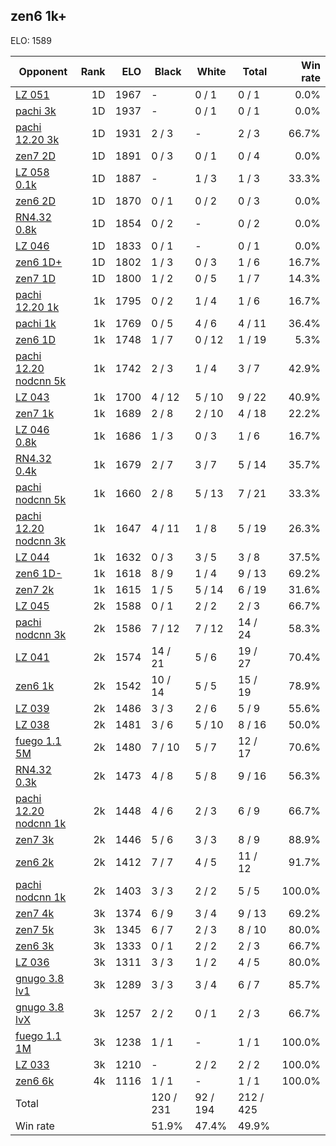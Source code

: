 ## zen6 1k+ ##

ELO: 1589

Opponent | Rank | ELO | Black | White | Total | Win rate
---------|-----:|----:|-------|-------|-------|-------:
[LZ 051](LZ%20051.md) | 1D | 1967 | - | 0 / 1 | 0 / 1 | 0.0%
[pachi 3k](pachi%203k.md) | 1D | 1937 | - | 0 / 1 | 0 / 1 | 0.0%
[pachi 12.20 3k](pachi%2012.20%203k.md) | 1D | 1931 | 2 / 3 | - | 2 / 3 | 66.7%
[zen7 2D](zen7%202D.md) | 1D | 1891 | 0 / 3 | 0 / 1 | 0 / 4 | 0.0%
[LZ 058 0.1k](LZ%20058%200.1k.md) | 1D | 1887 | - | 1 / 3 | 1 / 3 | 33.3%
[zen6 2D](zen6%202D.md) | 1D | 1870 | 0 / 1 | 0 / 2 | 0 / 3 | 0.0%
[RN4.32 0.8k](RN4.32%200.8k.md) | 1D | 1854 | 0 / 2 | - | 0 / 2 | 0.0%
[LZ 046](LZ%20046.md) | 1D | 1833 | 0 / 1 | - | 0 / 1 | 0.0%
[zen6 1D+](zen6%201D+.md) | 1D | 1802 | 1 / 3 | 0 / 3 | 1 / 6 | 16.7%
[zen7 1D](zen7%201D.md) | 1D | 1800 | 1 / 2 | 0 / 5 | 1 / 7 | 14.3%
[pachi 12.20 1k](pachi%2012.20%201k.md) | 1k | 1795 | 0 / 2 | 1 / 4 | 1 / 6 | 16.7%
[pachi 1k](pachi%201k.md) | 1k | 1769 | 0 / 5 | 4 / 6 | 4 / 11 | 36.4%
[zen6 1D](zen6%201D.md) | 1k | 1748 | 1 / 7 | 0 / 12 | 1 / 19 | 5.3%
[pachi 12.20 nodcnn 5k](pachi%2012.20%20nodcnn%205k.md) | 1k | 1742 | 2 / 3 | 1 / 4 | 3 / 7 | 42.9%
[LZ 043](LZ%20043.md) | 1k | 1700 | 4 / 12 | 5 / 10 | 9 / 22 | 40.9%
[zen7 1k](zen7%201k.md) | 1k | 1689 | 2 / 8 | 2 / 10 | 4 / 18 | 22.2%
[LZ 046 0.8k](LZ%20046%200.8k.md) | 1k | 1686 | 1 / 3 | 0 / 3 | 1 / 6 | 16.7%
[RN4.32 0.4k](RN4.32%200.4k.md) | 1k | 1679 | 2 / 7 | 3 / 7 | 5 / 14 | 35.7%
[pachi nodcnn 5k](pachi%20nodcnn%205k.md) | 1k | 1660 | 2 / 8 | 5 / 13 | 7 / 21 | 33.3%
[pachi 12.20 nodcnn 3k](pachi%2012.20%20nodcnn%203k.md) | 1k | 1647 | 4 / 11 | 1 / 8 | 5 / 19 | 26.3%
[LZ 044](LZ%20044.md) | 1k | 1632 | 0 / 3 | 3 / 5 | 3 / 8 | 37.5%
[zen6 1D-](zen6%201D-.md) | 1k | 1618 | 8 / 9 | 1 / 4 | 9 / 13 | 69.2%
[zen7 2k](zen7%202k.md) | 1k | 1615 | 1 / 5 | 5 / 14 | 6 / 19 | 31.6%
[LZ 045](LZ%20045.md) | 2k | 1588 | 0 / 1 | 2 / 2 | 2 / 3 | 66.7%
[pachi nodcnn 3k](pachi%20nodcnn%203k.md) | 2k | 1586 | 7 / 12 | 7 / 12 | 14 / 24 | 58.3%
[LZ 041](LZ%20041.md) | 2k | 1574 | 14 / 21 | 5 / 6 | 19 / 27 | 70.4%
[zen6 1k](zen6%201k.md) | 2k | 1542 | 10 / 14 | 5 / 5 | 15 / 19 | 78.9%
[LZ 039](LZ%20039.md) | 2k | 1486 | 3 / 3 | 2 / 6 | 5 / 9 | 55.6%
[LZ 038](LZ%20038.md) | 2k | 1481 | 3 / 6 | 5 / 10 | 8 / 16 | 50.0%
[fuego 1.1 5M](fuego%201.1%205M.md) | 2k | 1480 | 7 / 10 | 5 / 7 | 12 / 17 | 70.6%
[RN4.32 0.3k](RN4.32%200.3k.md) | 2k | 1473 | 4 / 8 | 5 / 8 | 9 / 16 | 56.3%
[pachi 12.20 nodcnn 1k](pachi%2012.20%20nodcnn%201k.md) | 2k | 1448 | 4 / 6 | 2 / 3 | 6 / 9 | 66.7%
[zen7 3k](zen7%203k.md) | 2k | 1446 | 5 / 6 | 3 / 3 | 8 / 9 | 88.9%
[zen6 2k](zen6%202k.md) | 2k | 1412 | 7 / 7 | 4 / 5 | 11 / 12 | 91.7%
[pachi nodcnn 1k](pachi%20nodcnn%201k.md) | 2k | 1403 | 3 / 3 | 2 / 2 | 5 / 5 | 100.0%
[zen7 4k](zen7%204k.md) | 3k | 1374 | 6 / 9 | 3 / 4 | 9 / 13 | 69.2%
[zen7 5k](zen7%205k.md) | 3k | 1345 | 6 / 7 | 2 / 3 | 8 / 10 | 80.0%
[zen6 3k](zen6%203k.md) | 3k | 1333 | 0 / 1 | 2 / 2 | 2 / 3 | 66.7%
[LZ 036](LZ%20036.md) | 3k | 1311 | 3 / 3 | 1 / 2 | 4 / 5 | 80.0%
[gnugo 3.8 lv1](gnugo%203.8%20lv1.md) | 3k | 1289 | 3 / 3 | 3 / 4 | 6 / 7 | 85.7%
[gnugo 3.8 lvX](gnugo%203.8%20lvX.md) | 3k | 1257 | 2 / 2 | 0 / 1 | 2 / 3 | 66.7%
[fuego 1.1 1M](fuego%201.1%201M.md) | 3k | 1238 | 1 / 1 | - | 1 / 1 | 100.0%
[LZ 033](LZ%20033.md) | 3k | 1210 | - | 2 / 2 | 2 / 2 | 100.0%
[zen6 6k](zen6%206k.md) | 4k | 1116 | 1 / 1 | - | 1 / 1 | 100.0%
Total | | | 120 / 231 | 92 / 194 | 212 / 425 | 
Win rate| | | 51.9% | 47.4% | 49.9% | 
